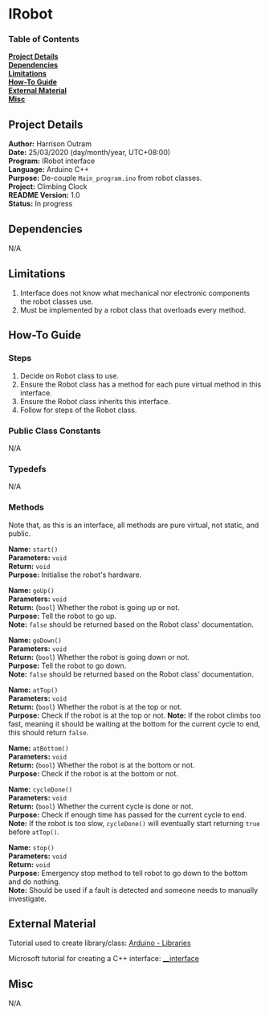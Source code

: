 # IRobot

### Table of Contents

**[Project Details](#project-details)**<br>
**[Dependencies](#dependencies)**<br>
**[Limitations](#limitations)**<br>
**[How-To Guide](#how-to-guide)**<br>
**[External Material](#external-material)**<br>
**[Misc](#misc)**<br>

## Project Details

**Author:** Harrison Outram<br>
**Date:** 25/03/2020 (day/month/year, UTC+08:00)<br>
**Program:** IRobot interface<br>
**Language:** Arduino C++<br>
**Purpose:** De-couple `Main_program.ino` from robot classes.<br>
**Project:** Climbing Clock<br>
**README Version:** 1.0<br>
**Status:** In progress

## Dependencies

N/A

## Limitations

1. Interface does not know what mechanical nor electronic components the robot classes use.
2. Must be implemented by a robot class that overloads every method.

## How-To Guide

### Steps

1. Decide on Robot class to use.
2. Ensure the Robot class has a method for each pure virtual method in this interface.
3. Ensure the Robot class inherits this interface.
4. Follow for steps of the Robot class.

### Public Class Constants

N/A

### Typedefs

N/A

### Methods

Note that, as this is an interface, all methods are pure virtual, not static, and public.

**Name:** `start()`<br>
**Parameters:** `void`<br>
**Return:** `void`<br>
**Purpose:** Initialise the robot's hardware.

**Name:** `goUp()`<br>
**Parameters:** `void`<br>
**Return:** (`bool`) Whether the robot is going up or not.<br>
**Purpose:** Tell the robot to go up.<br>
**Note:** `false` should be returned based on the Robot class' documentation.

**Name:** `goDown()`<br>
**Parameters:** `void`<br>
**Return:** (`bool`) Whether the robot is going down or not.<br>
**Purpose:** Tell the robot to go down.<br>
**Note:** `false` should be returned based on the Robot class' documentation.

**Name:** `atTop()`<br>
**Parameters:** `void`<br>
**Return:** (`bool`) Whether the robot is at the top or not.<br>
**Purpose:** Check if the robot is at the top or not.
**Note:** If the robot climbs too fast, meaning it should be waiting at the bottom for the current cycle to end, this should return `false`.

**Name:** `atBottom()`<br>
**Parameters:** `void`<br>
**Return:** (`bool`) Whether the robot is at the bottom or not.<br>
**Purpose:** Check if the robot is at the bottom or not.

**Name:** `cycleDone()`<br>
**Parameters:** `void`<br>
**Return:** (`bool`) Whether the current cycle is done or not.<br>
**Purpose:** Check if enough time has passed for the current cycle to end.<br>
**Note:** If the robot is too slow, `cycleDone()` will eventually start returning `true` before `atTop()`.

**Name:** `stop()`<br>
**Parameters:** `void`<br>
**Return:** `void`<br>
**Purpose:** Emergency stop method to tell robot to go down to the bottom and do nothing.<br>
**Note:** Should be used if a fault is detected and someone needs to manually investigate.

## External Material

Tutorial used to create library/class: [Arduino - Libraries](https://www.arduino.cc/en/Hacking/LibraryTutorial)

Microsoft tutorial for creating a C++ interface: [__interface](https://docs.microsoft.com/en-us/cpp/cpp/interface?view=vs-2019)

## Misc

N/A
